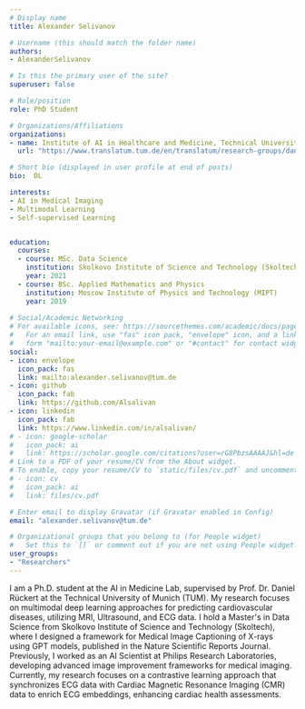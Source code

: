 ```yaml
---
# Display name
title: Alexander Selivanov

# Username (this should match the folder name)
authors:
- AlexanderSelivanov

# Is this the primary user of the site?
superuser: false

# Role/position
role: PhD Student

# Organizations/Affiliations
organizations:
- name: Institute of AI in Healthcare and Medicine, Technical University of Munich
  url: "https://www.translatum.tum.de/en/translatum/research-groups/daniel-rueckert-ai-in-healthcare-and-medicine/"

# Short bio (displayed in user profile at end of posts)
bio:  DL

interests:
- AI in Medical Imaging
- Multimodal Learning
- Self-supervised Learning


education:
  courses:
  - course: MSc. Data Science
    institution: Skolkovo Institute of Science and Technology (Skoltech)
    year: 2021
  - course: BSc. Applied Mathematics and Physics
    institution: Moscow Institute of Physics and Technology (MIPT)
    year: 2019
  
# Social/Academic Networking
# For available icons, see: https://sourcethemes.com/academic/docs/page-builder/#icons
#   For an email link, use "fas" icon pack, "envelope" icon, and a link in the
#   form "mailto:your-email@example.com" or "#contact" for contact widget.
social:
- icon: envelope
  icon_pack: fas
  link: mailto:alexander.selivanov@tum.de
- icon: github
  icon_pack: fab
  link: https://github.com/Alsalivan
- icon: linkedin
  icon_pack: fab
  link: https://www.linkedin.com/in/alsalivan/
# - icon: google-scholar
#   icon_pack: ai
#   link: https://scholar.google.com/citations?user=rG8PbzsAAAAJ&hl=de
# Link to a PDF of your resume/CV from the About widget.
# To enable, copy your resume/CV to `static/files/cv.pdf` and uncomment the lines below.
# - icon: cv
#   icon_pack: ai
#   link: files/cv.pdf

# Enter email to display Gravatar (if Gravatar enabled in Config)
email: "alexander.selivanov@tum.de"

# Organizational groups that you belong to (for People widget)
#   Set this to `[]` or comment out if you are not using People widget.
user_groups:
- "Researchers"
---
```


I am a Ph.D. student at the AI in Medicine Lab, supervised by Prof. Dr. Daniel Rückert at the Technical University of Munich (TUM). My research focuses on multimodal deep learning approaches for predicting cardiovascular diseases, utilizing MRI, Ultrasound, and ECG data. I hold a Master's in Data Science from Skolkovo Institute of Science and Technology (Skoltech), where I designed a framework for Medical Image Captioning of X-rays using GPT models, published in the Nature Scientific Reports Journal. Previously, I worked as an AI Scientist at Philips Research Laboratories, developing advanced image improvement frameworks for medical imaging. Currently, my research focuses on a contrastive learning approach that synchronizes ECG data with Cardiac Magnetic Resonance Imaging (CMR) data to enrich ECG embeddings, enhancing cardiac health assessments.